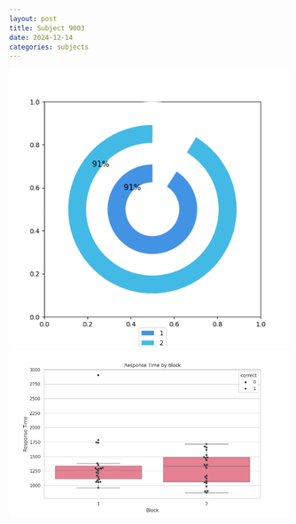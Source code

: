 ```yaml
---
layout: post
title: Subject 9003
date: 2024-12-14
categories: subjects
---
```


![](data/9003/run-4/9003__acc_test.png)
![](data/9003/run-4/9003_rt.png)
